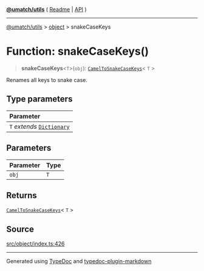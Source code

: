 [**@umatch/utils**](../../README.md) ( [Readme](../../README.md) \| [API](../../API.md) )

---

[@umatch/utils](../../API.md) > [object](../README.md) > snakeCaseKeys

# Function: snakeCaseKeys()

> **snakeCaseKeys**\<`T`\>(`obj`): [`CamelToSnakeCaseKeys`](../type-aliases/type-alias.CamelToSnakeCaseKeys.md)\< `T` \>

Renames all keys to snake case.

## Type parameters

| Parameter                                                                       |
| :------------------------------------------------------------------------------ |
| `T` _extends_ [`Dictionary`](../../index/type-aliases/type-alias.Dictionary.md) |

## Parameters

| Parameter | Type |
| :-------- | :--- |
| `obj`     | `T`  |

## Returns

[`CamelToSnakeCaseKeys`](../type-aliases/type-alias.CamelToSnakeCaseKeys.md)\< `T` \>

## Source

[src/object/index.ts:426](https://github.com/umatch-oficial/utils/blob/51f6213/src/object/index.ts#L426)

---

Generated using [TypeDoc](https://typedoc.org/) and [typedoc-plugin-markdown](https://www.npmjs.com/package/typedoc-plugin-markdown)
